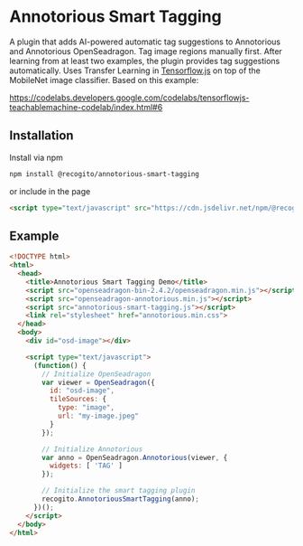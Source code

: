 # Annotorious Smart Tagging

A plugin that adds AI-powered automatic tag suggestions to Annotorious and Annotorious OpenSeadragon. Tag image regions manually first. 
After learning from at least two examples, the plugin provides tag suggestions automatically. Uses Transfer Learning in 
[Tensorflow.js](https://www.tensorflow.org/js) on top of the MobileNet image classifier. Based on this example:

https://codelabs.developers.google.com/codelabs/tensorflowjs-teachablemachine-codelab/index.html#6

## Installation

Install via npm 

```sh
npm install @recogito/annotorious-smart-tagging
```

or include in the page

```html
<script type="text/javascript" src="https://cdn.jsdelivr.net/npm/@recogito/annotorious-smart-tagging@latest/dist/annotorious-smart-tagging.min.js"></script>
```

## Example

```html
<!DOCTYPE html>
<html>
  <head>
    <title>Annotorious Smart Tagging Demo</title>
    <script src="openseadragon-bin-2.4.2/openseadragon.min.js"></script>
    <script src="openseadragon-annotorious.min.js"></script>
    <script src="annotorious-smart-tagging.js"></script>
    <link rel="stylesheet" href="annotorious.min.css">
  </head>
  <body>
    <div id="osd-image"></div>

    <script type="text/javascript">
      (function() {
        // Initialize OpenSeadragon
        var viewer = OpenSeadragon({
          id: "osd-image",
          tileSources: {
            type: "image",
            url: "my-image.jpeg" 
          }
        });

        // Initialize Annotorious
        var anno = OpenSeadragon.Annotorious(viewer, {
          widgets: [ 'TAG' ]
        });

        // Initialize the smart tagging plugin
        recogito.AnnotoriousSmartTagging(anno);
      })();
    </script>
  </body>
</html>
```